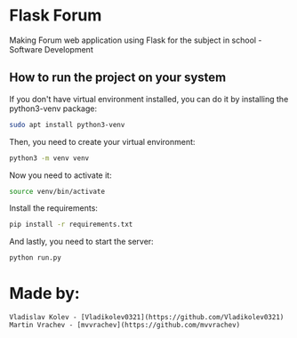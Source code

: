 # Flask Forum
Making Forum web application using Flask for the subject in school - Software Development

## How to run the project on your system

If you don't have virtual environment installed, you can do it by installing the python3-venv package:

```bash
sudo apt install python3-venv
```

Then, you need to create your virtual environment:

```bash
python3 -m venv venv
```

Now you need to activate it:

```bash
source venv/bin/activate
```

Install the requirements:

```bash
pip install -r requirements.txt
```

And lastly, you need to start the server:

```bash
python run.py
```
# Made by:
    Vladislav Kolev - [Vladikolev0321](https://github.com/Vladikolev0321)
    Martin Vrachev - [mvvrachev](https://github.com/mvvrachev)


